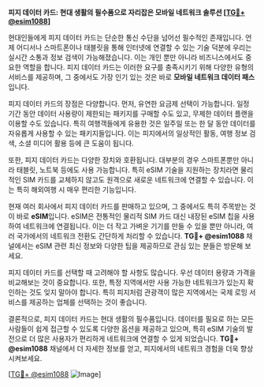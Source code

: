 **피지 데이터 카드: 현대 생활의 필수품으로 자리잡은 모바일 네트워크 솔루션 [[TG💪+ @esim1088](https://t.me/s/esim1088)]**

현대인들에게 피지 데이터 카드는 단순한 통신 수단을 넘어선 필수적인 존재입니다. 언제 어디서나 스마트폰이나 태블릿을 통해 인터넷에 연결할 수 있는 기술 덕분에 우리는 실시간 소통과 정보 검색이 가능해졌습니다. 이는 개인 뿐만 아니라 비즈니스에서도 중요한 역할을 합니다. 피지 데이터 카드는 이러한 요구를 충족시키기 위해 다양한 유형의 서비스를 제공하며, 그 중에서도 가장 인기 있는 것은 바로 **모바일 네트워크 데이터 패스**입니다.

피지 데이터 카드의 장점은 다양합니다. 먼저, 유연한 요금제 선택이 가능합니다. 일정 기간 동안 데이터 사용량이 제한되는 패키지를 구매할 수도 있고, 무제한 데이터 플랜을 이용할 수도 있습니다. 특히 여행객들에게 유용한 것은 일주일 또는 한 달 동안 데이터를 자유롭게 사용할 수 있는 패키지들입니다. 이는 피지에서의 일상적인 활동, 여행 정보 검색, 소셜 미디어 활용 등에 큰 도움이 됩니다.

또한, 피지 데이터 카드는 다양한 장치와 호환됩니다. 대부분의 경우 스마트폰뿐만 아니라 태블릿, 노트북 등에도 사용 가능합니다. 특히 eSIM 기술을 지원하는 장치라면 물리적인 SIM 카드를 교체하지 않고도 원격으로 새로운 네트워크에 연결할 수 있습니다. 이는 특히 해외여행 시 매우 편리한 기능입니다.

현재 여러 회사에서 피지 데이터 카드를 판매하고 있으며, 그 중에서도 특히 주목받는 것이 바로 **eSIM**입니다. eSIM은 전통적인 물리적 SIM 카드 대신 내장된 eSIM 칩을 사용하여 네트워크에 연결됩니다. 이는 더 작고 가벼운 기기를 만들 수 있을 뿐만 아니라, 여러 국가에서의 네트워크 전환도 간단하게 처리할 수 있습니다. **TG💪+ @esim1088** 채널에서는 eSIM 관련 최신 정보와 다양한 팁을 제공하므로 관심 있는 분들은 방문해 보세요.

피지 데이터 카드를 선택할 때 고려해야 할 사항도 많습니다. 우선 데이터 용량과 가격을 비교해보는 것이 중요합니다. 또한, 특정 지역에서만 사용 가능한 네트워크가 있는지 확인하는 것도 잊지 말아야 합니다. 특히 피지처럼 관광객이 많은 지역에서는 국제 로밍 서비스를 제공하는 업체를 선택하는 것이 좋습니다.

결론적으로, 피지 데이터 카드는 현대 생활의 필수품입니다. 데이터를 필요로 하는 모든 사람들이 쉽게 접근할 수 있도록 다양한 옵션을 제공하고 있으며, 특히 eSIM 기술의 발전으로 더 많은 사용자가 편리하게 네트워크에 연결할 수 있게 되었습니다. **TG💪+ @esim1088** 채널에서 더 자세한 정보를 얻고, 피지에서의 네트워크 경험을 더욱 향상시켜보세요.

[[TG💪+ @esim1088](https://t.me/s/esim1088) ![Image](https://i.postimg.cc/Y0z9fWf4/image.png)]